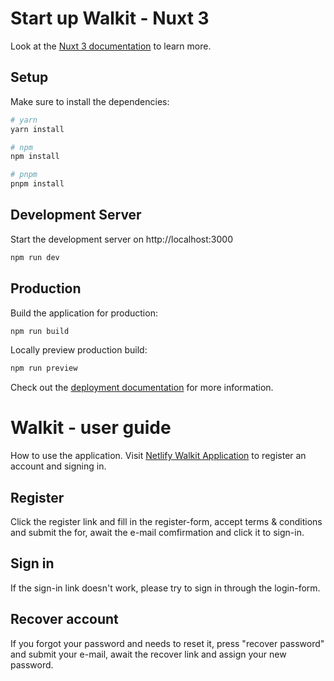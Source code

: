 # Start up Walkit - Nuxt 3

Look at the [Nuxt 3 documentation](https://nuxt.com/docs/getting-started/introduction) to learn more.

## Setup

Make sure to install the dependencies:

```bash
# yarn
yarn install

# npm
npm install

# pnpm
pnpm install
```

## Development Server

Start the development server on http://localhost:3000

```bash
npm run dev
```

## Production

Build the application for production:

```bash
npm run build
```

Locally preview production build:

```bash
npm run preview
```

Check out the [deployment documentation](https://nuxt.com/docs/getting-started/deployment) for more information.

# Walkit - user guide
How to use the application. Visit [Netlify Walkit Application](https://kxn-walkit.netlify.app/) to register an account and signing in.
## Register
Click the register link and fill in the register-form, accept terms & conditions and submit the for, await the e-mail comfirmation and click it to sign-in.
## Sign in
If the sign-in link doesn't work, please try to sign in through the login-form.
## Recover account
If you forgot your password and needs to reset it, press "recover password" and submit your e-mail, await the recover link and assign your new password.

